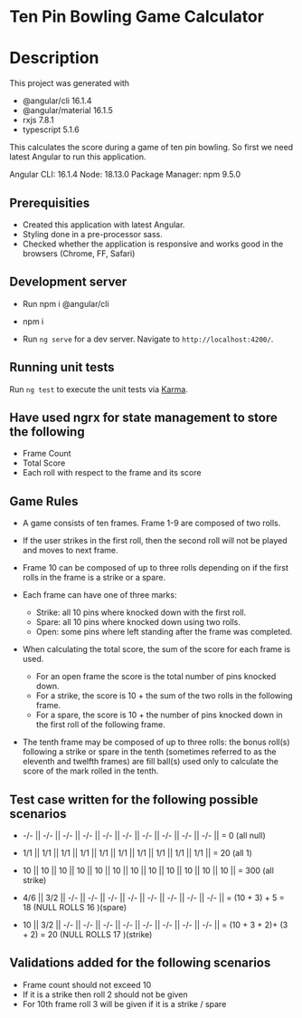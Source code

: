 # Ten Pin Bowling Game Calculator

# Description 

This project was generated with 

* @angular/cli                    16.1.4
* @angular/material               16.1.5
* rxjs                            7.8.1
* typescript                      5.1.6

This calculates the score during a game of ten pin bowling.
So first we need latest Angular to run this application. 

Angular CLI: 16.1.4
Node: 18.13.0
Package Manager: npm 9.5.0

## Prerequisities 

* Created this application with latest Angular.
* Styling done in a pre-processor sass.
* Checked whether the application is responsive and works good in the browsers (Chrome, FF, Safari)

## Development server

* Run npm i @angular/cli

* npm i 

* Run `ng serve` for a dev server. Navigate to `http://localhost:4200/`.

## Running unit tests

Run `ng test` to execute the unit tests via [Karma](https://karma-runner.github.io).

## Have used ngrx for state management to store the following 

* Frame Count
* Total Score
* Each roll with respect to the frame and its score

## Game Rules

* A game consists of ten frames. Frame 1-9 are composed of two rolls. 
* If the user strikes in the first roll, then the second roll will not be played and moves to next frame.
* Frame 10 can be composed of up to three rolls depending on if the first rolls in the frame is a strike or a spare. 
* Each frame can have one of three marks: 
  * Strike: all 10 pins where knocked down with the first roll.
  * Spare: all 10 pins where knocked down using two rolls.
  * Open: some pins where left standing after the frame was completed.
* When calculating the total score, the sum of the score for each frame is used.
  * For an open frame the score is the total number of pins knocked down.
  * For a strike, the score is 10 + the sum of the two rolls in the following frame.
  * For a spare, the score is 10 + the number of pins knocked down in the first roll of the following frame. 
  
* The tenth frame may be composed of up to three rolls: the bonus roll(s) following a strike or spare in the tenth (sometimes referred to as the eleventh and twelfth frames) are fill ball(s) used only to calculate the score of the mark rolled in the tenth. 

## Test case written for the following possible scenarios

 * -/-  ||  -/-  ||  -/-  ||  -/-  ||  -/-  ||  -/-  ||  -/-  ||  -/-  ||  -/-  ||  -/-  ||          = 0 (all null)

 * 1/1  ||  1/1  ||  1/1  ||  1/1  ||  1/1  ||  1/1  ||  1/1  ||  1/1  ||  1/1  ||  1/1   ||        = 20 (all 1)

 * 10  ||  10  ||  10  ||  10  ||  10  ||  10  ||  10  ||  10  ||  10  ||  10  ||  10  ||  10  ||   = 300 (all strike)

 * 4/6  ||  3/2  ||  -/-  ||  -/-  ||  -/-  ||  -/-  ||  -/-  ||  -/-  ||  -/-  ||  -/-  ||         = (10 + 3) + 5 = 18 (NULL ROLLS 16 )(spare)

 * 10  ||  3/2  ||  -/-  ||  -/-  ||  -/-  ||  -/-  ||  -/-  ||  -/-  ||  -/-  ||  -/-  ||          = (10 + 3 + 2)+ (3 + 2) = 20 (NULL ROLLS 17 )(strike)

## Validations added for the following scenarios

* Frame count should not exceed 10
* If it is a strike then roll 2 should not be given
* For 10th frame roll 3 will be given if it is a strike / spare


